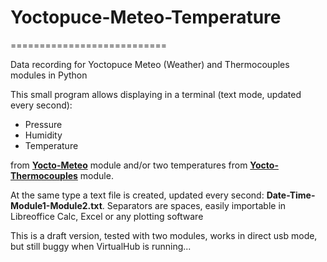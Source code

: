 # Yoctopuce-Meteo-Temperature
===========================

Data recording for Yoctopuce Meteo (Weather) and Thermocouples modules in Python 

This small program allows displaying in a terminal (text mode, updated every second):
* Pressure
* Humidity
* Temperature

from **[Yocto-Meteo](http://www.yoctopuce.com/EN/products/capteurs-usb/yocto-meteo)** module
and/or two temperatures from **[Yocto-Thermocouples](http://www.yoctopuce.com/EN/products/usb-sensors/yocto-thermocouple)** module.

At the same type a text file is created, updated every second: **Date-Time-Module1-Module2.txt**. 
Separators are spaces, easily importable in Libreoffice Calc, Excel or any plotting software

This is a draft version, tested with two modules, works in direct usb mode, but still buggy when VirtualHub is running...
